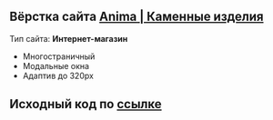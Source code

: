 ## Вёрстка сайта [Anima | Каменные изделия](https://www.figma.com/file/YtbZFSGKSfekKdSpisrVg4/Flowers-Ukraine?type=design&node-id=0-1&mode=design&t=J3v1hKPzAx9nHb8M-0)

Тип сайта: **Интернет-магазин**

- Многостраничный
- Модальные окна
- Адаптив до 320px

## Исходный код по [ссылке](https://github.com/Lokusok/flowers-source)
